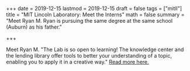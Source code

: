 +++
date = 2019-12-15
lastmod = 2019-12-15
draft = false
tags = ["mitll"]
title = "MIT Lincoln Laboratory: Meet the Interns"
math = false
summary = "Meet Ryan M. Ryan is pursuing the same degree at the same school (Auburn) as his father."

+++

Meet Ryan M. "The Lab is so open to learning! The knowledge center and the lending library offer tools to better your understanding of a topic, enabling you to apply it in a creative way." <a href="https://www.facebook.com/193719297312968/photos/a.286281231390107/2637011636317043/?type=3&theater">Read more here.</a>
